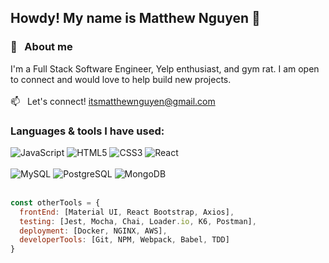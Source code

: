## Howdy! My name is Matthew Nguyen 👋
### 📖 &nbsp; About me
I'm a Full Stack Software Engineer, Yelp enthusiast, and gym rat. I am open to connect and would love to help build new projects. 
<br></br>
:mailbox: &nbsp; Let's connect! [itsmatthewnguyen@gmail.com](itsmatthewnguyen@gmail.com)

### Languages & tools I have used:
![JavaScript](https://camo.githubusercontent.com/3fef48c9dd876989f3248e19094afc60db5c3af4d18ca40c7c3c6edbf2ae3853/68747470733a2f2f696d672e736869656c64732e696f2f62616467652f4a6176615363726970742532302d2532334637444631452e7376673f267374796c653d666f722d7468652d6261646765266c6f676f3d4a617661536372697074266c6f676f436f6c6f723d7768697465)
![HTML5](https://camo.githubusercontent.com/34150c6e1811a890d3e804033e5dfeccee7f6a0fa95cda3137c82612f7db7b14/68747470733a2f2f696d672e736869656c64732e696f2f62616467652f48544d4c352532302d2532334533344632362e7376673f267374796c653d666f722d7468652d6261646765266c6f676f3d48544d4c35266c6f676f436f6c6f723d7768697465)
![CSS3](https://camo.githubusercontent.com/7677c81768fe5b1de4db41729faf4d72e12a0fd3d1358d30c88c12a5678fc053/68747470733a2f2f696d672e736869656c64732e696f2f62616467652f435353332532302d2532333135373242362e7376673f267374796c653d666f722d7468652d6261646765266c6f676f3d43535333266c6f676f436f6c6f723d7768697465)
![React](https://camo.githubusercontent.com/fff9737fa823a9c62e19a8f3a3a8f6e3268a310164027b4707ac038ef77556d0/68747470733a2f2f696d672e736869656c64732e696f2f62616467652f52656163742532302d2532333631444146422e7376673f267374796c653d666f722d7468652d6261646765266c6f676f3d5265616374266c6f676f436f6c6f723d7768697465)
<br></br>
![MySQL](https://camo.githubusercontent.com/aca983f8343ab0955deb4a550b25e5633cf0027f1d6c58ef1bea314f28b43ee7/68747470733a2f2f696d672e736869656c64732e696f2f62616467652f4d7953514c2532302d2532333434373941312e7376673f267374796c653d666f722d7468652d6261646765266c6f676f3d4d7953514c266c6f676f436f6c6f723d7768697465)
![PostgreSQL](https://camo.githubusercontent.com/cde1de2a4084717e9b39bbf584b3e7ce7f013102628bc610e716fe0d15da9fb1/68747470733a2f2f696d672e736869656c64732e696f2f62616467652f506f737467726553514c2532302d2532333333363739312e7376673f267374796c653d666f722d7468652d6261646765266c6f676f3d506f737467726553514c266c6f676f436f6c6f723d7768697465)
![MongoDB](https://camo.githubusercontent.com/f730166e698595a9613793ab480ba080f1dad583b76ae2d5064769834d699597/68747470733a2f2f696d672e736869656c64732e696f2f62616467652f4d6f6e676f44422532302d2532333437413234382e7376673f267374796c653d666f722d7468652d6261646765266c6f676f3d4d6f6e676f4442266c6f676f436f6c6f723d7768697465)
<br></br>
```javascript
const otherTools = {
  frontEnd: [Material UI, React Bootstrap, Axios],
  testing: [Jest, Mocha, Chai, Loader.io, K6, Postman],
  deployment: [Docker, NGINX, AWS],
  developerTools: [Git, NPM, Webpack, Babel, TDD]
}
```
<!--
- 🔭 I’m currently working on ...
- 🌱 I’m currently learning ...
- 👯 I’m looking to collaborate on ...
- 🤔 I’m looking for help with ...
- 💬 Ask me about ...
- 📫 How to reach me: ...
- 😄 Pronouns: ...
- ⚡ Fun fact: ...
-->
